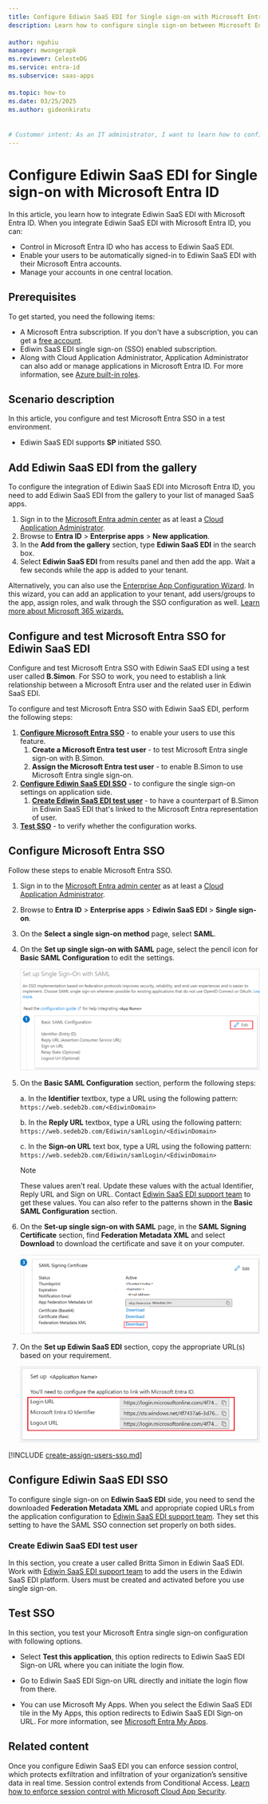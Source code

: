 ```yaml
---
title: Configure Ediwin SaaS EDI for Single sign-on with Microsoft Entra ID
description: Learn how to configure single sign-on between Microsoft Entra ID and Ediwin SaaS EDI.

author: nguhiu
manager: mwongerapk
ms.reviewer: CelesteDG
ms.service: entra-id
ms.subservice: saas-apps

ms.topic: how-to
ms.date: 03/25/2025
ms.author: gideonkiratu


# Customer intent: As an IT administrator, I want to learn how to configure single sign-on between Microsoft Entra ID and Ediwin SaaS EDI so that I can control who has access to Ediwin SaaS EDI, enable automatic sign-in with Microsoft Entra accounts, and manage my accounts in one central location.
---
```


# Configure Ediwin SaaS EDI for Single sign-on with Microsoft Entra ID

In this article,  you learn how to integrate Ediwin SaaS EDI with Microsoft Entra ID. When you integrate Ediwin SaaS EDI with Microsoft Entra ID, you can:

* Control in Microsoft Entra ID who has access to Ediwin SaaS EDI.
* Enable your users to be automatically signed-in to Ediwin SaaS EDI with their Microsoft Entra accounts.
* Manage your accounts in one central location.

## Prerequisites

To get started, you need the following items:

* A Microsoft Entra subscription. If you don't have a subscription, you can get a [free account](https://azure.microsoft.com/free/).
* Ediwin SaaS EDI single sign-on (SSO) enabled subscription.
* Along with Cloud Application Administrator, Application Administrator can also add or manage applications in Microsoft Entra ID.
For more information, see [Azure built-in roles](~/identity/role-based-access-control/permissions-reference.md).

## Scenario description

In this article,  you configure and test Microsoft Entra SSO in a test environment.

* Ediwin SaaS EDI supports **SP** initiated SSO.

## Add Ediwin SaaS EDI from the gallery

To configure the integration of Ediwin SaaS EDI into Microsoft Entra ID, you need to add Ediwin SaaS EDI from the gallery to your list of managed SaaS apps.

1. Sign in to the [Microsoft Entra admin center](https://entra.microsoft.com) as at least a [Cloud Application Administrator](~/identity/role-based-access-control/permissions-reference.md#cloud-application-administrator).
1. Browse to **Entra ID** > **Enterprise apps** > **New application**.
1. In the **Add from the gallery** section, type **Ediwin SaaS EDI** in the search box.
1. Select **Ediwin SaaS EDI** from results panel and then add the app. Wait a few seconds while the app is added to your tenant.

 Alternatively, you can also use the [Enterprise App Configuration Wizard](https://portal.office.com/AdminPortal/home?Q=Docs#/azureadappintegration). In this wizard, you can add an application to your tenant, add users/groups to the app, assign roles, and walk through the SSO configuration as well. [Learn more about Microsoft 365 wizards.](/microsoft-365/admin/misc/azure-ad-setup-guides)

<a name='configure-and-test-azure-ad-sso-for-ediwin-saas-edi'></a>

## Configure and test Microsoft Entra SSO for Ediwin SaaS EDI

Configure and test Microsoft Entra SSO with Ediwin SaaS EDI using a test user called **B.Simon**. For SSO to work, you need to establish a link relationship between a Microsoft Entra user and the related user in Ediwin SaaS EDI.

To configure and test Microsoft Entra SSO with Ediwin SaaS EDI, perform the following steps:

1. **[Configure Microsoft Entra SSO](#configure-azure-ad-sso)** - to enable your users to use this feature.
    1. **Create a Microsoft Entra test user** - to test Microsoft Entra single sign-on with B.Simon.
    1. **Assign the Microsoft Entra test user** - to enable B.Simon to use Microsoft Entra single sign-on.
1. **[Configure Ediwin SaaS EDI SSO](#configure-ediwin-saas-edi-sso)** - to configure the single sign-on settings on application side.
    1. **[Create Ediwin SaaS EDI test user](#create-ediwin-saas-edi-test-user)** - to have a counterpart of B.Simon in Ediwin SaaS EDI that's linked to the Microsoft Entra representation of user.
1. **[Test SSO](#test-sso)** - to verify whether the configuration works.

<a name='configure-azure-ad-sso'></a>

## Configure Microsoft Entra SSO

Follow these steps to enable Microsoft Entra SSO.

1. Sign in to the [Microsoft Entra admin center](https://entra.microsoft.com) as at least a [Cloud Application Administrator](~/identity/role-based-access-control/permissions-reference.md#cloud-application-administrator).
1. Browse to **Entra ID** > **Enterprise apps** > **Ediwin SaaS EDI** > **Single sign-on**.
1. On the **Select a single sign-on method** page, select **SAML**.
1. On the **Set up single sign-on with SAML** page, select the pencil icon for **Basic SAML Configuration** to edit the settings.

    ![Screenshot shows to edit Basic S A M L Configuration.](common/edit-urls.png "Basic Configuration")

1. On the **Basic SAML Configuration** section, perform the following steps:

    a. In the **Identifier** textbox, type a URL using the following pattern:
    `https://web.sedeb2b.com/<EdiwinDomain>`

    b. In the **Reply URL** textbox, type a URL using the following pattern:
    `https://web.sedeb2b.com/Ediwin/samlLogin/<EdiwinDomain>`

    c. In the **Sign-on URL** text box, type a URL using the following pattern:
    `https://web.sedeb2b.com/Ediwin/samlLogin/<EdiwinDomain>`

    > [!Note]
    > These values aren't real. Update these values with the actual Identifier, Reply URL and Sign on URL. Contact [Ediwin SaaS EDI support team](mailto:cau@edicomgroup.com) to get these values. You can also refer to the patterns shown in the **Basic SAML Configuration** section.

1. On the **Set-up single sign-on with SAML** page, in the **SAML Signing Certificate** section,  find **Federation Metadata XML** and select **Download** to download the certificate and save it on your computer.

    ![Screenshot shows the Certificate download link.](common/metadataxml.png "Certificate")

1. On the **Set up Ediwin SaaS EDI** section, copy the appropriate URL(s) based on your requirement.

	![Screenshot shows to copy configuration appropriate U R L.](common/copy-configuration-urls.png "Attributes")  

<a name='create-an-azure-ad-test-user'></a>

[!INCLUDE [create-assign-users-sso.md](~/identity/saas-apps/includes/create-assign-users-sso.md)]

## Configure Ediwin SaaS EDI SSO

To configure single sign-on on **Ediwin SaaS EDI** side, you need to send the downloaded **Federation Metadata XML** and appropriate copied URLs from the application configuration to [Ediwin SaaS EDI support team](mailto:cau@edicomgroup.com). They set this setting to have the SAML SSO connection set properly on both sides.

### Create Ediwin SaaS EDI test user

In this section, you create a user called Britta Simon in Ediwin SaaS EDI. Work with [Ediwin SaaS EDI support team](mailto:cau@edicomgroup.com) to add the users in the Ediwin SaaS EDI platform. Users must be created and activated before you use single sign-on.

## Test SSO 

In this section, you test your Microsoft Entra single sign-on configuration with following options. 

* Select **Test this application**, this option redirects to Ediwin SaaS EDI Sign-on URL where you can initiate the login flow. 

* Go to Ediwin SaaS EDI Sign-on URL directly and initiate the login flow from there.

* You can use Microsoft My Apps. When you select the Ediwin SaaS EDI tile in the My Apps, this option redirects to Ediwin SaaS EDI Sign-on URL. For more information, see [Microsoft Entra My Apps](/azure/active-directory/manage-apps/end-user-experiences#azure-ad-my-apps).

## Related content

Once you configure Ediwin SaaS EDI you can enforce session control, which protects exfiltration and infiltration of your organization’s sensitive data in real time. Session control extends from Conditional Access. [Learn how to enforce session control with Microsoft Cloud App Security](/cloud-app-security/proxy-deployment-aad).
